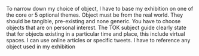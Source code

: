To narrow down my choice of object, I have to base my exhibition on one of the core or 5 optional themes. Object must be from the real world. They should be tangible, pre-existing and  none generic. You have to choose objects that are on personal interest. The TOK subject guide clearly state that for objects existing in a particular time and place, this include virtual spaces. I can use online articles or specific tweets. I have to reference any object used in my exhibition